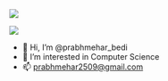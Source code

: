 <a href="https://visitcount.itsvg.in">
  <img src="https://visitcount.itsvg.in/api?id=prabhmeharbedi&label=Profile%20Views&color=12&icon=5&pretty=false" />
</a>

[![](https://visitcount.itsvg.in/api?id=prabhmeharbedi&label=Profile%20Views&color=12&icon=5&pretty=false)](https://visitcount.itsvg.in)
- 👋 Hi, I’m @prabhmehar_bedi
- 👀 I’m interested in Computer Science
- 📫 prabhmehar2509@gmail.com

<!---
prabhmeharbedi/prabhmeharbedi is a ✨ special ✨ repository because its `README.md` (this file) appears on your GitHub profile.
You can click the Preview link to take a look at your changes.
--->
